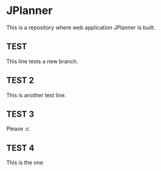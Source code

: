 # JPlanner
This is a repository where web application JPlanner is built.
## TEST
This line tests a new branch.
## TEST 2
This is another test line.
## TEST 3
Please :c
## TEST 4
This is the one

